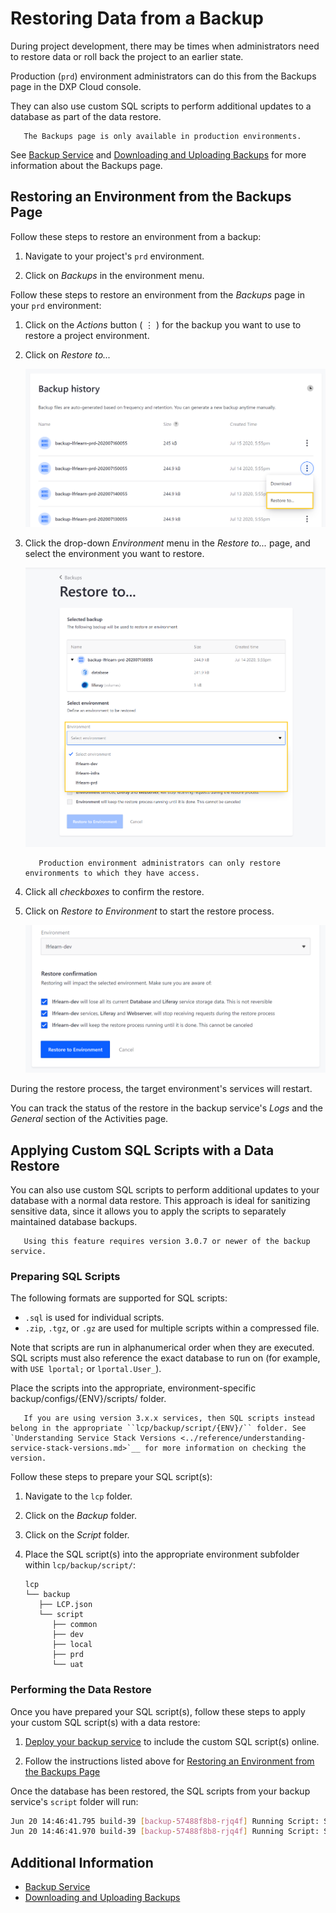 # Restoring Data from a Backup

During project development, there may be times when administrators need to restore data or roll back the project to an earlier state.

Production (`prd`) environment administrators can do this from the Backups page in the DXP Cloud console.

They can also use custom SQL scripts to perform additional updates to a database as part of the data restore.

```note::
   The Backups page is only available in production environments.
```

See [Backup Service](./backup-service.md) and [Downloading and Uploading Backups](./downloading-and-uploading-backups.md) for more information about the Backups page.

## Restoring an Environment from the Backups Page

Follow these steps to restore an environment from a backup:

1. Navigate to your project's `prd` environment.

1. Click on *Backups* in the environment menu.

Follow these steps to restore an environment from the *Backups* page in your `prd` environment:

1. Click on the *Actions* button ( ⋮ ) for the backup you want to use to restore a project environment.

1. Click on *Restore to...*

   ![Figure 1: Click on the Actions button, and then click Restore To...](./restoring-data-from-a-backup/images/01.png)

1. Click the drop-down *Environment* menu in the *Restore to...* page, and select the environment you want to restore.

   ![Figure 2: Select the environment you want to restore.](./restoring-data-from-a-backup/images/02.png)

   ```note::
      Production environment administrators can only restore environments to which they have access.
   ```

1. Click all *checkboxes* to confirm the restore.

1. Click on *Restore to Environment* to start the restore process.

   ![Figure 3: Click all checkboxes to confirm the restore.](./restoring-data-from-a-backup/images/03.png)

During the restore process, the target environment's services will restart.

You can track the status of the restore in the backup service's *Logs* and the *General* section of the Activities page.

## Applying Custom SQL Scripts with a Data Restore

You can also use custom SQL scripts to perform additional updates to your database with a normal data restore. This approach is ideal for sanitizing sensitive data, since it allows you to apply the scripts to separately maintained database backups.

```note::
   Using this feature requires version 3.0.7 or newer of the backup service.
```

### Preparing SQL Scripts

The following formats are supported for SQL scripts:

* `.sql` is used for individual scripts.
* `.zip`, `.tgz`, or `.gz` are used for multiple scripts within a compressed file.

Note that scripts are run in alphanumerical order when they are executed. SQL scripts must also reference the exact database to run on (for example, with `USE lportal;` or `lportal.User_`).

Place the scripts into the appropriate, environment-specific backup/configs/{ENV}/scripts/ folder.

```note::
   If you are using version 3.x.x services, then SQL scripts instead belong in the appropriate ``lcp/backup/script/{ENV}/`` folder. See `Understanding Service Stack Versions <../reference/understanding-service-stack-versions.md>`__ for more information on checking the version.
```

Follow these steps to prepare your SQL script(s):

1. Navigate to the `lcp` folder.

1. Click on the *Backup* folder.

1. Click on the *Script* folder.

1. Place the SQL script(s) into the appropriate environment subfolder within `lcp/backup/script/`:

   ```
   lcp
   └── backup
      ├── LCP.json
      └── script
         ├── common
         ├── dev
         ├── local
         ├── prd
         └── uat
   ```

### Performing the Data Restore

Once you have prepared your SQL script(s), follow these steps to apply your custom SQL script(s) with a data restore:

1. [Deploy your backup service](../build-and-deploy/overview-of-the-dxp-cloud-deployment-workflow.md) to include the custom SQL script(s) online.

1. Follow the instructions listed above for [Restoring an Environment from the Backups Page](#restoring-an-environment-from-the-backups-page)

Once the database has been restored, the SQL scripts from your backup service's `script` folder will run:

```bash
Jun 20 14:46:41.795 build-39 [backup-57488f8b8-rjq4f] Running Script: SanitizeOrg.sql
Jun 20 14:46:41.970 build-39 [backup-57488f8b8-rjq4f] Running Script: SanitizeUsers.sql
```

## Additional Information

* [Backup Service](./backup-service.md)
* [Downloading and Uploading Backups](./downloading-and-uploading-backups.md)
